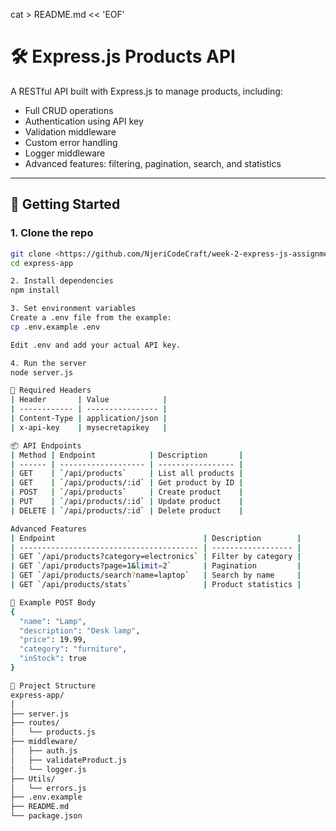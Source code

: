 cat > README.md << 'EOF'
# 🛠️ Express.js Products API

A RESTful API built with Express.js to manage products, including:

- Full CRUD operations
- Authentication using API key
- Validation middleware
- Custom error handling
- Logger middleware
- Advanced features: filtering, pagination, search, and statistics

---

## 🚀 Getting Started

### 1. Clone the repo

```bash
git clone <https://github.com/NjeriCodeCraft/week-2-express-js-assignment-NjeriCodeCraft.git>
cd express-app

2. Install dependencies
npm install

3. Set environment variables
Create a .env file from the example:
cp .env.example .env

Edit .env and add your actual API key.

4. Run the server
node server.js

🔐 Required Headers
| Header       | Value            |
| ------------ | ---------------- |
| Content-Type | application/json |
| x-api-key    | mysecretapikey   |

📦 API Endpoints
| Method | Endpoint            | Description       |
| ------ | ------------------- | ----------------- |
| GET    | `/api/products`     | List all products |
| GET    | `/api/products/:id` | Get product by ID |
| POST   | `/api/products`     | Create product    |
| PUT    | `/api/products/:id` | Update product    |
| DELETE | `/api/products/:id` | Delete product    |

Advanced Features
| Endpoint                                 | Description        |
| ---------------------------------------- | ------------------ |
| GET `/api/products?category=electronics` | Filter by category |
| GET `/api/products?page=1&limit=2`       | Pagination         |
| GET `/api/products/search?name=laptop`   | Search by name     |
| GET `/api/products/stats`                | Product statistics |

🧪 Example POST Body
{
  "name": "Lamp",
  "description": "Desk lamp",
  "price": 19.99,
  "category": "furniture",
  "inStock": true
}

📂 Project Structure
express-app/
│
├── server.js
├── routes/
│   └── products.js
├── middleware/
│   ├── auth.js
│   ├── validateProduct.js
│   └── logger.js
├── Utils/
│   └── errors.js
├── .env.example
├── README.md
└── package.json


